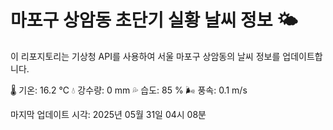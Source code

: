
# 마포구 상암동 초단기 실황 날씨 정보 🌤️

이 리포지토리는 기상청 API를 사용하여 서울 마포구 상암동의 날씨 정보를 업데이트합니다. 

🌡️ 기온: 16.2 ℃
💧 강수량: 0 mm
💦 습도: 85 %
🌬️ 풍속: 0.1 m/s

마지막 업데이트 시각: 2025년 05월 31일 04시 08분    
